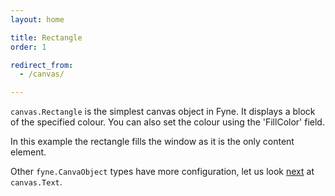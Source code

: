 ```yaml
---
layout: home

title: Rectangle
order: 1

redirect_from:
  - /canvas/

---
```


`canvas.Rectangle` is the simplest canvas object in Fyne. It displays
a block of the specified colour. You can also set the colour using
the 'FillColor' field.

In this example the rectangle fills the window as it is
the only content element.

Other `fyne.CanvaObject` types have more configuration, let us look
[next](text) at `canvas.Text`.